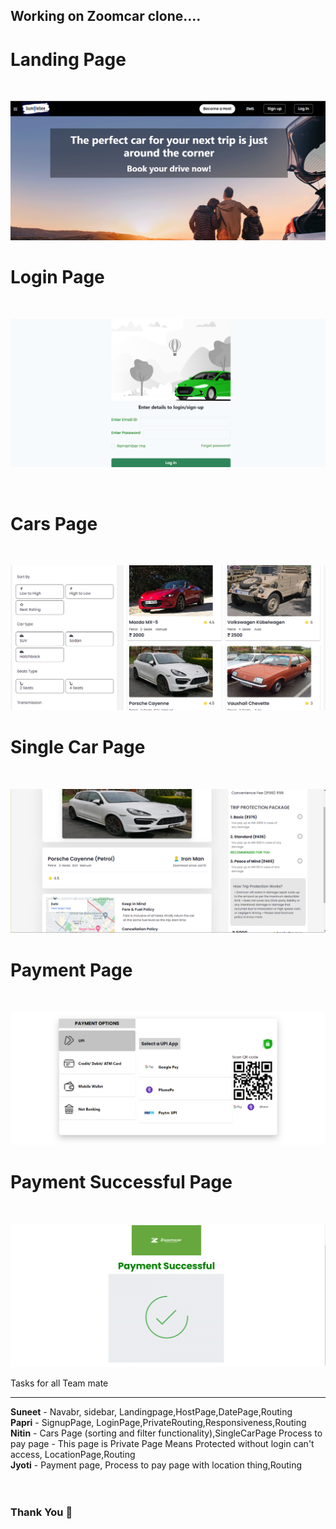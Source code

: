 ## Working on Zoomcar clone....

<h1>Landing Page</h1>
<br>

![image](./readme_images/s1.png)
<br>

<h1>Login Page</h1>
<br>

![image](./readme_images/s6.png)

<br>
<h1>Cars Page</h1>
<br>

![image](./readme_images/s2.png)
<br>

<h1>Single Car Page</h1>
<br>

![image](./readme_images/s3.png)
<br>

<h1>Payment Page</h1>
<br>

![image](./readme_images/s4.png)
<br>

<h1>Payment Successful Page</h1>
<br>

![image](./readme_images/s5.png)
<br>

Tasks for all Team mate

<hr>
<b>Suneet</b> - Navabr, sidebar, Landingpage,HostPage,DatePage,Routing
<br>
<b>Papri</b> - SignupPage, LoginPage,PrivateRouting,Responsiveness,Routing
<br>
<b>Nitin</b> - Cars Page (sorting and filter functionality),SingleCarPage
Process to pay page - This page is Private Page Means Protected without login can't access,
LocationPage,Routing
<br>
<b>Jyoti</b> - Payment page, Process to pay page with location thing,Routing
<br>
<br>
<br>
<h3>Thank You 🙂
